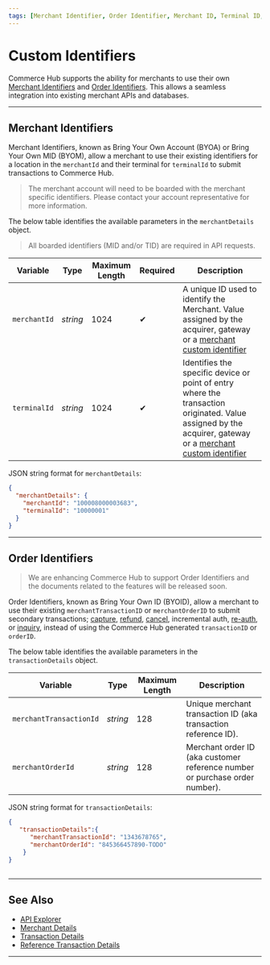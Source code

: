 ```yaml
---
tags: [Merchant Identifier, Order Identifier, Merchant ID, Terminal ID, Transaction ID, Order ID, Custom Identifiers]
---
```


# Custom Identifiers

Commerce Hub supports the ability for merchants to use their own [Merchant Identifiers](#merchant-identifiers) and [Order Identifiers](#order-identifiers). This allows a seamless integration into existing merchant APIs and databases.

---

## Merchant Identifiers

Merchant Identifiers, known as Bring Your Own Account (BYOA) or Bring Your Own MID (BYOM), allow a merchant to use their existing identifiers for a location in the `merchantId` and their terminal for `terminalId` to submit transactions to Commerce Hub.

<!-- theme: info -->
> The merchant account will need to be boarded with the merchant specific identifiers. Please contact your account representative for more information.

<!--
type: tab
titles: merchantDetails, JSON Example
-->

The below table identifies the available parameters in the `merchantDetails` object.

<!-- theme: warning -->
> All boarded identifiers (MID and/or TID) are required in API requests.

| Variable | Type | Maximum Length | Required | Description |
| -------- | -- |------------| ------- | ---- |
| `merchantId` | *string* | 1024 | &#10004; | A unique ID used to identify the Merchant. Value assigned by the acquirer, gateway or a [merchant custom identifier](?path=docs/Resources/Guides/BYOID.md) |
| `terminalId` | *string* | 1024 | &#10004; | Identifies the specific device or point of entry where the transaction originated. Value assigned by the acquirer, gateway or a [merchant custom identifier](?path=docs/Resources/Guides/BYOID.md)|

<!--
type: tab
-->

JSON string format for `merchantDetails`:

```json
{
  "merchantDetails": {
    "merchantId": "100008000003683",
    "terminalId": "10000001"
  }
}
```
<!--type: tab-end -->

---

## Order Identifiers

<!-- theme: danger -->
> We are enhancing Commerce Hub to support Order Identifiers and the documents related to the features will be released soon.

Order Identifiers, known as Bring Your Own ID (BYOID), allow a merchant to use their existing `merchantTransactionID` or `merchantOrderID` to submit secondary transactions; [capture](?path=docs/Resources/API-Documents/Payments/Capture.md), [refund](?path=docs/Resources/API-Documents/Payments/Refund.md), [cancel](?path=docs/Resources/API-Documents/Payments/Cancel.md), incremental auth, [re-auth](docs/?path=docs/Resources/Guides/Authorizations/Re-Auth.md), or [inquiry](?path=docs/Resources/API-Documents/Payments/Inquiry.md), instead of using the Commerce Hub generated `transactionID` or `orderID`.

<!-- 
type: tab
titles: transactionDetails, JSON Example
-->

The below table identifies the available parameters in the `transactionDetails` object.

| Variable | Type| Maximum Length | Description|
|---------|-----------|----------------|---------|
| `merchantTransactionId` | *string* | 128 | Unique merchant transaction ID (aka transaction reference ID). |
| `merchantOrderId` | *string* | 128 | Merchant order ID (aka customer reference number or purchase order number). |

<!--
type: tab
-->

JSON string format for `transactionDetails`:

```json
{
   "transactionDetails":{ 
      "merchantTransactionId": "1343678765",
      "merchantOrderId": "845366457890-TODO"
    }
}
      
```

<!--type: tab-end -->

---

## See Also

- [API Explorer](../api/?type=post&path=/payments/v1/charges)
- [Merchant Details](?path=docs/Resources/Master-Data/Merchant-Details.md)
- [Transaction Details](?path=docs/Resources/Master-Data/Transaction-Details.md)
- [Reference Transaction Details](?path=docs/Resources/Master-Data/Reference-Transaction-Details.md)

---
